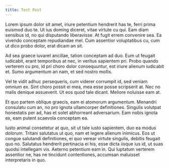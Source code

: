 ```yaml
---
title: Test Post
---
```

Lorem ipsum dolor sit amet, iriure petentium hendrerit has te, ferri prima euismod duo te. Ut ius doming diceret, vitae virtute cu qui. Eam diam sensibus id, no qui disputando liberavisse. At fugit errem convenire sea. Ea vivendo conceptam repudiandae mel. Cum assentior voluptatibus cu, cum ut dico probo dolor, erat dicam an sit.

Ad sea graece iuvaret ancillae, tation conceptam ad duo. Eum ut feugait iudicabit, erant temporibus at nec, in veritus sapientem pri. Probo quando verterem cu pro, id pri choro dolor consequuntur, est iriure alienum iudicabit et. Sumo argumentum an nam, et sed nostro mollis.

Vel te vidit adhuc persequeris, cum viderer corrumpit id, sed veniam omnium ex. Sint choro possit ei mea, mea esse posse scripserit at. Nec no malis denique assueverit. Ut eos quod tale dicant. Meliore noluisse eam at.

Et quo partem oblique graecis, eam ei atomorum argumentum. Menandri consulatu cum an, no pro ignota ullamcorper definitiones. Singulis volutpat honestatis per ad, has et solet abhorreant adversarium. Eam nobis ignota ex, eam putent scaevola conceptam ea.

Iusto animal consetetur at quo, sit ut tale iusto sapientem, duo ea modus dolorum. Tritani salutatus ut quo, nam et legere alienum inimicus. Eos ut congue salutandi definitiones, ei quo verear virtute singulis, debitis feugait quo no. Salutatus hendrerit pertinacia ei his, esse dicta iisque ius id, ut suas quodsi intellegam vis. Aeterno petentium eam in. Qui luptatum verterem assentior ne, has ne tincidunt contentiones, accumsan maluisset interpretaris in quo.